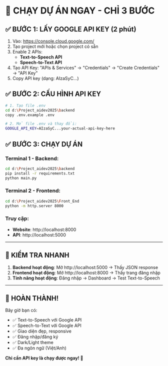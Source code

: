 # 🚀 CHẠY DỰ ÁN NGAY - CHỈ 3 BƯỚC

## ✅ **BƯỚC 1: LẤY GOOGLE API KEY (2 phút)**

1. Vào: https://console.cloud.google.com/
2. Tạo project mới hoặc chọn project có sẵn
3. Enable 2 APIs:
   - **Text-to-Speech API**
   - **Speech-to-Text API**
4. Tạo API Key: "APIs & Services" → "Credentials" → "Create Credentials" → "API Key"
5. Copy API key (dạng: AIzaSyC...)

## ✅ **BƯỚC 2: CẤU HÌNH API KEY**

```bash
# 1. Tạo file .env
cd d:\Project_aidev2025\backend
copy .env.example .env

# 2. Mở file .env và thay đổi:
GOOGLE_API_KEY=AIzaSyC...your-actual-api-key-here
```

## ✅ **BƯỚC 3: CHẠY DỰ ÁN**

### Terminal 1 - Backend:
```bash
cd d:\Project_aidev2025\backend
pip install -r requirements.txt
python main.py
```

### Terminal 2 - Frontend:
```bash
cd d:\Project_aidev2025\Front_End
python -m http.server 8000
```

### Truy cập:
- **Website**: http://localhost:8000
- **API**: http://localhost:5000

---

## 🎯 **KIỂM TRA NHANH**

1. **Backend hoạt động**: Mở http://localhost:5000 → Thấy JSON response
2. **Frontend hoạt động**: Mở http://localhost:8000 → Thấy trang đăng nhập
3. **Tính năng hoạt động**: Đăng nhập → Dashboard → Test Text-to-Speech

---

## 🎉 **HOÀN THÀNH!**

Bây giờ bạn có:
- ✅ Text-to-Speech với Google API
- ✅ Speech-to-Text với Google API  
- ✅ Giao diện đẹp, responsive
- ✅ Đăng nhập/đăng ký
- ✅ Dark/Light theme
- ✅ Đa ngôn ngữ (Việt/Anh)

**Chỉ cần API key là chạy được ngay! 🚀**